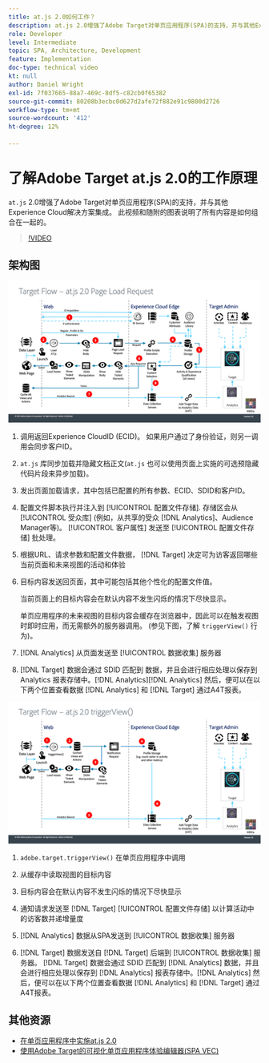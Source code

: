 ```yaml
---
title: at.js 2.0如何工作？
description: at.js 2.0增强了Adobe Target对单页应用程序(SPA)的支持，并与其他Experience Cloud解决方案集成。 此视频和随附的图表说明了所有内容是如何组合在一起的。
role: Developer
level: Intermediate
topic: SPA, Architecture, Development
feature: Implementation
doc-type: technical video
kt: null
author: Daniel Wright
exl-id: 7f037665-88a7-469c-8df5-c82cb0f65382
source-git-commit: 80208b3ecbc0d627d2afe72f882e91c9800d2726
workflow-type: tm+mt
source-wordcount: '412'
ht-degree: 12%

---
```


# 了解Adobe Target at.js 2.0的工作原理

`at.js` 2.0增强了Adobe Target对单页应用程序(SPA)的支持，并与其他Experience Cloud解决方案集成。 此视频和随附的图表说明了所有内容是如何组合在一起的。

>[!VIDEO](https://video.tv.adobe.com/v/26250?quality=12)

## 架构图

![at.js 2.0页面加载行为](assets/pageload.png)

1. 调用返回Experience CloudID (ECID)。 如果用户通过了身份验证，则另一调用会同步客户ID。

1. `at.js` 库同步加载并隐藏文档正文(`at.js` 也可以使用页面上实施的可选预隐藏代码片段来异步加载)。

1. 发出页面加载请求，其中包括已配置的所有参数、ECID、SDID和客户ID。

1. 配置文件脚本执行并注入到 [!UICONTROL 配置文件存储]. 存储区会从 [!UICONTROL 受众库] (例如，从共享的受众 [!DNL Analytics]、Audience Manager等)。 [!UICONTROL 客户属性] 发送至 [!UICONTROL 配置文件存储] 批处理。
1. 根据URL、请求参数和配置文件数据， [!DNL Target] 决定可为访客返回哪些当前页面和未来视图的活动和体验

1. 目标内容发送回页面，其中可能包括其他个性化的配置文件值。

   当前页面上的目标内容会在默认内容不发生闪烁的情况下尽快显示。

   单页应用程序的未来视图的目标内容会缓存在浏览器中，因此可以在触发视图时即时应用，而无需额外的服务器调用。 (参见下图，了解 `triggerView()` 行为)。

1. [!DNL Analytics] 从页面发送至 [!UICONTROL 数据收集] 服务器
1. [!DNL Target] 数据会通过 SDID 匹配到 数据，并且会进行相应处理以保存到 Analytics 报表存储中。[!DNL Analytics][!DNL Analytics] 然后，便可以在以下两个位置查看数据 [!DNL Analytics] 和 [!DNL Target] 通过A4T报表。

![使用triggerView()函数时的at.js 2.0行为](assets/triggerview.png)

1. `adobe.target.triggerView()` 在单页应用程序中调用
1. 从缓存中读取视图的目标内容

1. 目标内容会在默认内容不发生闪烁的情况下尽快显示

1. 通知请求发送至 [!DNL Target] [!UICONTROL 配置文件存储] 以计算活动中的访客数并递增量度
1. [!DNL Analytics] 数据从SPA发送到 [!UICONTROL 数据收集] 服务器

1. [!DNL Target] 数据发送自 [!DNL Target] 后端到 [!UICONTROL 数据收集] 服务器。 [!DNL Target] 数据会通过 SDID 匹配到 [!DNL Analytics] 数据，并且会进行相应处理以保存到 [!DNL Analytics] 报表存储中。[!DNL Analytics] 然后，便可以在以下两个位置查看数据 [!DNL Analytics] 和 [!DNL Target] 通过A4T报表。

## 其他资源

* [在单页应用程序中实施at.js 2.0](implement-atjs-20-in-a-single-page-application.md)
* [使用Adobe Target的可视化单页应用程序体验编辑器(SPA VEC)](../experiences/use-the-visual-experience-composer-for-single-page-applications.md)
